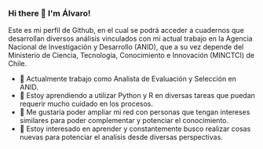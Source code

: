 ### Hi there 👋 I'm Álvaro!

Este es mi perfil de Github, en el cual se podrá acceder a cuadernos que desarrollan diversos análisis vinculados con mi actual trabajo en la Agencia Nacional de Investigación y Desarrollo (ANID), que a su vez depende del Ministerio de Ciencia, Tecnología, Conocimiento e Innovación (MINCTCI) de Chile.

- 🔭 Actualmente trabajo como Analista de Evaluación y Selección en ANID.
- 🌱 Estoy aprendiendo a utilizar Python y R en diversas tareas que puedan requerir mucho cuidado en los procesos.
- 👯 Me gustaría poder ampliar mi red con personas que tengan intereses similares para poder complementar y potenciar el conocimiento.
- 🤔 Estoy interesado en aprender y constantemente busco realizar cosas nuevas para potenciar el analisis desde diversas perspectivas.
